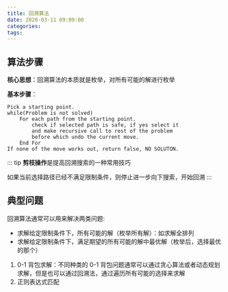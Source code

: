 ```yaml
---
title: 回溯算法
date: 2020-03-11 09:09:00
categories: 
tags:
---
```

## 算法步骤
**核心思想**：回溯算法的本质就是枚举，对所有可能的解进行枚举

**基本步骤**：
```text
Pick a starting point.
while(Problem is not solved)
    For each path from the starting point.
        check if selected path is safe, if yes select it
        and make recursive call to rest of the problem
        before which undo the current move.
    End For
If none of the move works out, return false, NO SOLUTON.
```

::: tip
**剪枝操作**是提高回溯搜索的一种常用技巧

如果当前选择路径已经不满足限制条件，则停止进一步向下搜索，开始回溯
:::

## 典型问题
回溯算法通常可以用来解决两类问题:  
- 求解给定限制条件下，所有可能的解（枚举所有解）：如求解全排列
- 求解给定限制条件下，满足期望的所有可能的解中最优解（枚举后，选择最优的那个）

1. 0-1 背包求解：不同种类的 0-1 背包问题通常可以通过贪心算法或者动态规划求解，但是也可以通过回溯法，通过遍历所有可能的选择来求解
2. 正则表达式匹配